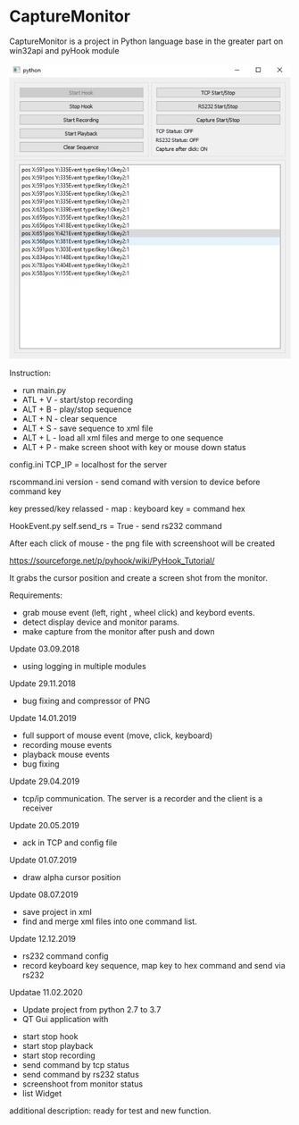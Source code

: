 # CaptureMonitor
CaptureMonitor is a project in Python language base in the greater part on win32api and pyHook module


![App screen](/doc/app.jpg)

Instruction:
- run main.py
- ATL + V - start/stop recording
- ALT + B - play/stop sequence
- ALT + N - clear sequence
- ALT + S - save sequence to xml file
- ALT + L - load all xml files and merge to one sequence
- ALT + P - make screen shoot with key or mouse down status

config.ini
TCP_IP = localhost for the server 

rscommand.ini
version - send comand with version to device before command key

key pressed/key relassed -  map :  keyboard key = command hex

HookEvent.py
self.send_rs = True  - send rs232 command

After each click of mouse - the png file with screenshoot will be created

https://sourceforge.net/p/pyhook/wiki/PyHook_Tutorial/

It grabs the cursor position and create a screen shot from the monitor.

Requirements:
- grab mouse event (left, right , wheel click) and keybord events.
- detect display device and monitor params.
- make capture from the monitor after push and down 

Update 03.09.2018
- using logging in multiple modules

Update 29.11.2018
- bug fixing and compressor of PNG

Update 14.01.2019
- full support of mouse event  (move, click, keyboard)
- recording mouse events
- playback mouse events
- bug fixing

Update 29.04.2019
- tcp/ip communication. The server is a recorder and the client is a receiver

Update 20.05.2019
- ack in TCP and config file


Update 01.07.2019
- draw alpha cursor position

Update 08.07.2019
- save project in xml
- find and merge xml files into one command list.

Update 12.12.2019
- rs232 command config
- record keyboard key sequence, map key to hex command and send via rs232

Updatae 11.02.2020
- Update project from python 2.7 to 3.7 
- QT Gui application with
* start stop hook
* start stop playback
* start stop recording
* send command by tcp status
* send command by rs232 status
* screenshoot from monitor status
* list Widget

additional description: ready for test and new function.

